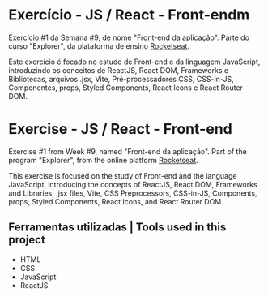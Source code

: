 # Exercício - JS / React - Front-endm

Exercício #1 da Semana #9, de nome "Front-end da aplicação". Parte do curso "Explorer", da plataforma de ensino [Rocketseat](https://rocketseat.com.br/).

Este exercício é focado no estudo de Front-end e da linguagem JavaScript,
introduzindo os conceitos de ReactJS, React DOM, Frameworks e Bibliotecas, arquivos .jsx, Vite, Pré-processadores CSS, CSS-in-JS,
Componentes, props, Styled Components, React Icons e React Router DOM.

# Exercise - JS / React - Front-end

Exercise #1 from Week #9, named "Front-end da aplicação". Part of the program "Explorer", from the online platform [Rocketseat](https://rocketseat.com.br/).

This exercise is focused on the study of Front-end and the language JavaScript,
introducing the concepts of ReactJS, React DOM, Frameworks and Libraries, .jsx files, Vite, CSS Preprocessors, CSS-in-JS, 
Components, props, Styled Components, React Icons, and React Router DOM.


## Ferramentas utilizadas | Tools used in this project

- HTML
- CSS
- JavaScript
- ReactJS
